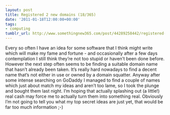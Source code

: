 ```yaml
---
layout: post
title: Registered 2 new domains (18/365)
date: '2011-01-18T12:00:00+00:00'
tags:
- computing
tumblr_url: http://www.somethingnew365.com/post/44289258442/registered-2-new-domains-18365
---
```

Every so often I have an idea for some software that I think might write which will make my fame and fortune - and occasionally after a few days contemplation I still think they’re not too stupid or haven’t been done before.
However the next step often seems to be finding a suitable domain name that hasn’t already been taken. It’s really hard nowadays to find a decent name that’s not either in use or owned by a domain squatter.
Anyway after some intense searching on GoDaddy I managed to find a couple of names which just about match my ideas and aren’t too lame, so I took the plunge and bought them last night. I’m hoping that actually splashing out (a little!) real cash may force me to actually turn them into something real.
Obviously I’m not going to tell you what my top secret ideas are just yet, that would be far too much information ;-)
